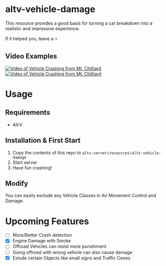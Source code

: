 # altv-vehicle-damage
This resource provides a good basis for turning a car breakdown into a realistic and impressive experience.

If it helped you, leave a :star:

## Video Examples
[![Video of Vehicle Crashing from Mt. Chilliard](https://img.youtube.com/vi/w9Mj-oDYxYc/0.jpg)](https://www.youtube.com/watch?v=w9Mj-oDYxYc)
[![Video of Vehicle Crashing from Mt. Chilliard](https://img.youtube.com/vi/luoSYK0-Ee8/0.jpg)](https://www.youtube.com/watch?v=luoSYK0-Ee8)

# Usage

## Requirements
-   Alt:V

## Installation & First Start

1. Copy the contents of this repo to `altv-server\resources\altv-vehicle-damage`
3. Start server
4. Have fun crashing!

## Modify

You can easily exclude any Vehicle Classes in Air Movement Control and Damage.

# Upcoming Features

- [ ] More/Better Crash detection
- [X] Engine Damage with Smoke
- [ ] Offroad Vehicles can resist more punishment
- [ ] Going offroad with wrong vehicle can also cause damage
- [X] Exlude certain Objects like small signs and Traffic Cones
